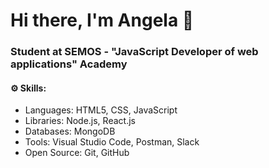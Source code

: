 # Hi there, I'm Angela 👋
### Student at SEMOS - "JavaScript Developer of web applications" Academy

#### ⚙️ Skills: 
- Languages: HTML5, CSS, JavaScript
- Libraries: Node.js, React.js 
- Databases: MongoDB
- Tools: Visual Studio Code, Postman, Slack
- Open Source: Git, GitHub
